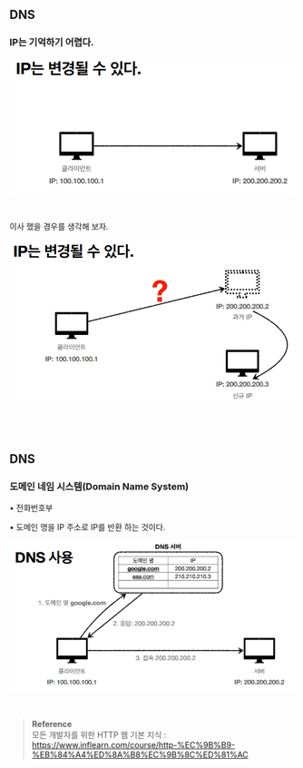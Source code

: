 ## DNS

### IP는 기억하기 어렵다.                                                             
![이미지](/programming/img/HTTP10.PNG)

<br/>

이사 했을 경우를 생각해 보자.

![이미지](/programming/img/HTTP11.PNG)

<br/><br/>

## DNS

### 도메인 네임 시스템(Domain Name System)

• 전화번호부

• 도메인 명을 IP 주소로 IP를 반환 하는 것이다.

![이미지](/programming/img/HTTP12.PNG)



<br/>


>**Reference** <br/>모든 개발자를 위한 HTTP 웹 기본 지식 : https://www.inflearn.com/course/http-%EC%9B%B9-%EB%84%A4%ED%8A%B8%EC%9B%8C%ED%81%AC